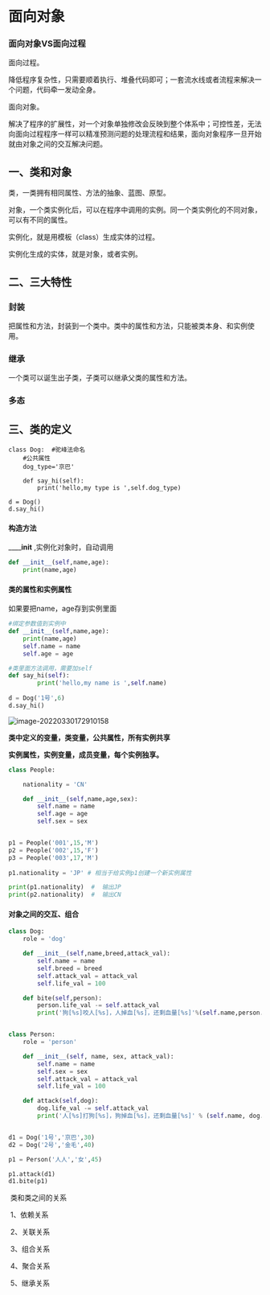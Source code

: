 面向对象
========

### 面向对象VS面向过程

面向过程。

降低程序复杂性，只需要顺着执行、堆叠代码即可；一套流水线或者流程来解决一个问题，代码牵一发动全身。

面向对象。

解决了程序的扩展性，对一个对象单独修改会反映到整个体系中；可控性差，无法向面向过程程序一样可以精准预测问题的处理流程和结果，面向对象程序一旦开始就由对象之间的交互解决问题。

一、类和对象
------------

类，一类拥有相同属性、方法的抽象、蓝图、原型。

对象，一个类实例化后，可以在程序中调用的实例。同一个类实例化的不同对象，可以有不同的属性。

实例化，就是用模板（class）生成实体的过程。

实例化生成的实体，就是对象，或者实例。



二、三大特性
------------

### 封装

把属性和方法，封装到一个类中。类中的属性和方法，只能被类本身、和实例使用。

### 继承

一个类可以诞生出子类，子类可以继承父类的属性和方法。

### 多态



三、类的定义
------------

```
class Dog:  #驼峰法命名
    #公共属性
    dog_type='京巴'
    
    def say_hi(self):
        print('hello,my type is ',self.dog_type)
        
d = Dog()
d.say_hi()
```

#### 构造方法  

______init__   ,实例化对象时，自动调用

```python
def __init__(self,name,age):
	print(name,age)
```

#### 类的属性和实例属性

如果要把name，age存到实例里面

```python
#绑定参数值到实例中
def __init__(self,name,age):
    print(name,age)
    self.name = name
    self.age = age

#类里面方法调用，需要加self   
def say_hi(self):
        print('hello,my name is ',self.name)
        
d = Dog('1号',6)
d.say_hi()
```

![image-20220330172910158](E:\笔记\image-20220330172910158-16486325580371.png)

**类中定义的变量，类变量，公共属性，所有实例共享**

**实例属性，实例变量，成员变量，每个实例独享。**



```python
class People:

    nationality = 'CN'

    def __init__(self,name,age,sex):
        self.name = name
        self.age = age
        self.sex = sex


p1 = People('001',15,'M')
p2 = People('002',15,'F')
p3 = People('003',17,'M')
 
p1.nationality = 'JP' # 相当于给实例p1创建一个新实例属性

print(p1.nationality)  #  输出JP
print(p2.nationality)  #  输出CN
```



#### 对象之间的交互、组合

```python
class Dog:
    role = 'dog'

    def __init__(self,name,breed,attack_val):
        self.name = name
        self.breed = breed
        self.attack_val = attack_val
        self.life_val = 100

    def bite(self,person):
        person.life_val -= self.attack_val
        print('狗[%s]咬人[%s]，人掉血[%s]，还剩血量[%s]'%(self.name,person.name,self.attack_val,person.life_val))


class Person:
    role = 'person'

    def __init__(self, name, sex, attack_val):
        self.name = name
        self.sex = sex
        self.attack_val = attack_val
        self.life_val = 100

    def attack(self,dog):
        dog.life_val -= self.attack_val
        print('人[%s]打狗[%s]，狗掉血[%s]，还剩血量[%s]' % (self.name, dog.name, self.attack_val, dog.life_val))


d1 = Dog('1号','京巴',30)
d2 = Dog('2号','金毛',40)

p1 = Person('人人','女',45)

p1.attack(d1)
d1.bite(p1)
```

​	类和类之间的关系

​	1、依赖关系

​	2、关联关系

​	3、组合关系

​	4、聚合关系

​	5、继承关系

